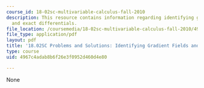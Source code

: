 ```yaml
---
course_id: 18-02sc-multivariable-calculus-fall-2010
description: This resource contains information regarding identifying gradient fields
  and exact differentials.
file_location: /coursemedia/18-02sc-multivariable-calculus-fall-2010/4967c4adab8b6f26e3f0952d460d4e80_MIT18_02SC_pb_66_comb.pdf
file_type: application/pdf
layout: pdf
title: '18.02SC Problems and Solutions: Identifying Gradient Fields and Exact Differentials'
type: course
uid: 4967c4adab8b6f26e3f0952d460d4e80

---
```

None